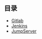## 目录

- [Gitlab](https://github.com/mfei58/phpdoc/blob/master/DevOps/Gitlab.md)
- [Jenkins](https://github.com/mfei58/phpdoc/blob/master/DevOps/Jenkins.md)
- [JumpServer](https://github.com/mfei58/phpdoc/blob/master/DevOps/JumpServer.md)

